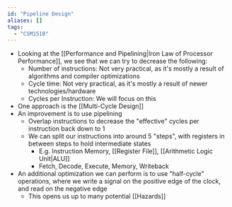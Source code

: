 ```yaml
---
id: "Pipeline Design"
aliases: []
tags:
  - "CSM151B"
---
```


- Looking at the
  [[Performance and Pipelining|Iron Law of Processor Performance]], we see that
  we can try to decrease the following:
  - Number of instructions: Not very practical, as it's mostly a result of
    algorithms and compiler optimizations
  - Cycle time: Not very practical, as it's mostly a result of newer
    technologies/hardware
  - Cycles per Instruction: We will focus on this
- One approach is the [[Multi-Cycle Design]]
- An improvement is to use pipelining
  - Overlap instructions to decrease the "effective" cycles per instruction back
    down to 1
  - We can split our instructions into around 5 "steps", with registers in
    between steps to hold intermediate states
    - E.g. Instruction Memory, [[Register File]], [[Arithmetic Logic Unit|ALU]]
    - Fetch, Decode, Execute, Memory, Writeback
- An additional optimization we can perform is to use "half-cycle" operations,
  where we write a signal on the positive edge of the clock, and read on the
  negative edge
  - This opens us up to many potential [[Hazards]]
